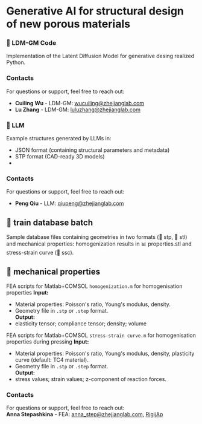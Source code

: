 # Generative AI for structural design of new porous materials

### 📁 LDM-GM Code
Implementation of the Latent Diffusion Model for generative desing realized Python.

### Contacts
For questions or support, feel free to reach out:  
- **Cuiling Wu** - LDM-GM:  wucuiling@zhejianglab.com  
- **Lu Zhang** - LDM-GM:  luluzhang@zhejianglab.com

### 📁 LLM
Example structures generated by LLMs in:
- JSON format (containing structural parameters and metadata)
- STP format (CAD-ready 3D models)
- 
### Contacts
For questions or support, feel free to reach out:  
- **Peng Qiu** - LLM:  qiupeng@zhejianglab.com  

## 📁 train database batch
Sample database files containing geometries in two formats (📁 stp,  📁 stl) and mechanical properties: homogenization results in 📊 properties.stl  and stress-strain curve (📁 ssc).

## 📁 mechanical properties 
FEA scripts for Matlab+COMSOL `homogenization.m` for homogenisation properties
**Input:**  
- Material properties: Poisson's ratio, Young's modulus, density.  
- Geometry file in `.stp` or `.step` format.  
**Output:**  
- elasticity tensor; compliance tensor; density; volume  

FEA scripts for Matlab+COMSOL  `stress-strain curve.m` for homogenisation properties during pressing
**Input:**  
- Material properties: Poisson's ratio, Young's modulus, density, plasticity curve (default: TC4 material).  
- Geometry file in `.stp` or `.step` format.  
**Output:**  
- stress values; strain values; z-component of reaction forces.

### Contacts
For questions or support, feel free to reach out:  
**Anna Stepashkina** - FEA: anna_step@zhejianglab.com, [RigijAp](https://github.com/RigijAp)
